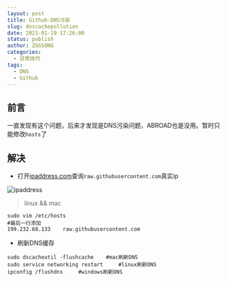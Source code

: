 ```yaml
---
layout: post
title: Github-DNS污染
slug: dnscachepollution
date: 2021-01-19 17:26:00
status: publish
author: ZGGSONG
categories: 
  - 日常技巧
tags: 
  - DNS
  - Github
---
```


## 前言

一直发现有这个问题，后来才发现是DNS污染问题，ABROAD也是没用。暂时只能修改`hosts`了

## 解决

- 打开[ipaddress.com](https://www.ipaddress.com)查询`raw.githubusercontent.com`真实ip

![ipaddress](https://cdn.zggsong.cn/2020/04/23/6ea1202e0c596.png)

> linux && mac
```shell
sudo vim /etc/hosts
#最后一行添加
199.232.68.133    raw.githubusercontent.com
```

- 刷新DNS缓存

```shell
sudo dscacheutil -flushcache    #mac刷新DNS
sudo service networking restart     #linux刷新DNS
ipconfig /flushdns     #windows刷新DNS
```